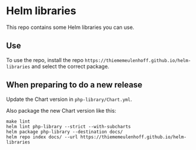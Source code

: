 # Helm libraries

This repo contains some Helm libraries you can use.

## Use

To use the repo, install the repo `https://thiememeulenhoff.github.io/helm-libraries` and select the correct package.

## When preparing to do a new release

Update the Chart version in `php-library/Chart.yml`.

Also package the new Chart version like this:

```shell
make lint
helm lint php-library --strict --with-subcharts
helm package php-library --destination docs/
helm repo index docs/ --url https://thiememeulenhoff.github.io/helm-libraries
```
